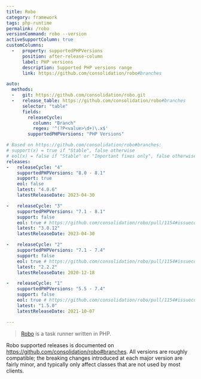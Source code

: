 ```yaml
---
title: Robo
category: framework
tags: php-runtime
permalink: /robo
versionCommand: robo --version
activeSupportColumn: true
customColumns:
  -   property: supportedPHPVersions
      position: after-release-column
      label: PHP versions
      description: Supported PHP versions range
      link: https://github.com/consolidation/robo#branches

auto:
  methods:
  -   git: https://github.com/consolidation/robo.git
  -   release_table: https://github.com/consolidation/robo#branches
      selector: "table"
      fields:
        releaseCycle:
          column: "Branch"
          regex: '^(?P<value>\d+)\.x$'
        supportedPHPVersions: "PHP Versions"

# Based on https://github.com/consolidation/robo#branches:
# support(x) = true if "Stable", false otherwise
# eol(x) = false if "Stable" or "Important fixes only", false otherwise
releases:
-   releaseCycle: "4"
    supportedPHPVersions: "8.0 - 8.1"
    support: true
    eol: false
    latest: "4.0.6"
    latestReleaseDate: 2023-04-30

-   releaseCycle: "3"
    supportedPHPVersions: "7.1 - 8.1"
    support: false
    eol: true # https://github.com/consolidation/robo/pull/1154#issuecomment-1989610031
    latest: "3.0.12"
    latestReleaseDate: 2023-04-30

-   releaseCycle: "2"
    supportedPHPVersions: "7.1 - 7.4"
    support: false
    eol: true # https://github.com/consolidation/robo/pull/1154#issuecomment-1989610031
    latest: "2.2.2"
    latestReleaseDate: 2020-12-18

-   releaseCycle: "1"
    supportedPHPVersions: "5.5 - 7.4"
    support: false
    eol: true # https://github.com/consolidation/robo/pull/1154#issuecomment-1989610031
    latest: "1.5.0"
    latestReleaseDate: 2021-10-07

---
```


> [Robo](https://robo.li/) is a task runner written in PHP.

Robo supported releases is documented on <https://github.com/consolidation/robo#branches>.
All versions are roughly compatible; the breaking changes introduced at each major version are
fairly minor, and typically only affect classes that are not used by most clients.
